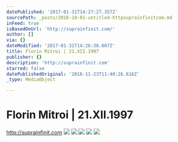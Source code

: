 ```yaml
---
datePublished: '2017-01-31T14:27:27.357Z'
sourcePath: _posts/2016-10-01-untitled-httpsuprainfinitcom.md
inFeed: true
isBasedOnUrl: 'http://suprainfinit.com/'
author: []
via: {}
dateModified: '2017-01-31T14:26:38.007Z'
title: Florin Mitroi | 21.XII.1997
publisher: {}
description: 'http://suprainfinit.com'
starred: false
datePublishedOriginal: '2016-11-23T11:40:26.616Z'
_type: MediaObject

---
```

# Florin Mitroi | 21.XII.1997

http://suprainfinit.com
![](https://s3-us-west-2.amazonaws.com/the-grid-img/p/dc7dda904dcdc269fedb270eacfa983869f66c9a.jpg)
![](https://s3-us-west-2.amazonaws.com/the-grid-img/p/38418ac843ca2e51fbcf415652769d11441aa9a9.jpg)
![](https://s3-us-west-2.amazonaws.com/the-grid-img/p/cbce8cca78b16b3029d4f55c1a242debb6f75276.jpg)
![](https://the-grid-user-content.s3-us-west-2.amazonaws.com/2a505a1a-9541-471a-b8d9-87a331c0a18e.jpg)
![](https://s3-us-west-2.amazonaws.com/the-grid-img/p/7988b03fea1472690385602c41f6037d2456ddfd.jpg)